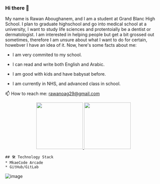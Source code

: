 ### Hi there 👋
 My name is Rawan Aboughanem, and I am a student at Grand Blanc High School. I plan to graduate highschool and go into medical school at a university, I want to study life sciences and protentoially be a dentist or dermatologist. I am interested in helping people but get a bit grossed out sometimes, therefore I am unsure about what I want to do for certain, howebver I have an idea of it. Now, here's some facts about me:

 - I am very commited to my school.

 - I can read and write both English and Arabic.

 - I am good with kids and have babysat before.

 - I am currently in NHS, and advanced class in school.

📫 How to reach me: <a href='mailto:your.email@example.com'>rawanoag29@gmail.com</a>

<p align='center'>
 <a href="https://github-readme-stats.vercel.app/api?username=RawanA29&show_icons=true&count_private=true">
 <img height=150 src="https://github-readme-stats.vercel.app/api?username=yourusername&show_icons=true&count_private=true"/>
   </a>
   <a href="https://github.com/yourusername/github-readme-stats">
 <img height=150 src="https://github-readme-stats.vercel.app/api/top-langs/?username=RawanA29&layout=compact"/>
   </a>
</p>

	## 🛠 Technology Stack
	* MkaeCode Arcade
	* GitHub/GitLab
![image](https://github.com/RawanA29/RawanA29/assets/170124122/9037c7ff-f60c-417c-933c-62f4dfbdb6ee)
